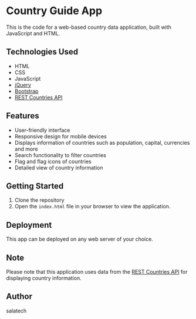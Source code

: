 # Country Guide App
This is the code for a web-based country data application, built with JavaScript and HTML.

## Technologies Used
- HTML
- CSS
- JavaScript
- [jQuery](https://jquery.com/)
- [Bootstrap](https://getbootstrap.com/)
- [REST Countries API](https://restcountries.com/)

## Features
- User-friendly interface
- Responsive design for mobile devices
- Displays information of countries such as population, capital, currencies and more
- Search functionality to filter countries
- Flag and flag icons of countries
- Detailed view of country information

## Getting Started
1. Clone the repository
2. Open the `index.html` file in your browser to view the application.

## Deployment
This app can be deployed on any web server of your choice.

## Note
Please note that this application uses data from the [REST Countries API](https://restcountries.com/) for displaying country information.

## Author
salatech
